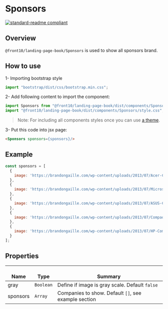 # Sponsors

[![standard-readme compliant](https://img.shields.io/badge/standard--readme-OK-green.svg?style=flat-square)](https://github.com/RichardLitt/standard-readme)

## Overview

`@front10/landing-page-book/Sponsors` is used to show all sponsors brand.

## How to use
1- Importing bootstrap style

```js
import "bootstrap/dist/css/bootstrap.min.css";
```
2- Add following content to import the component:

```js
import Sponsors from "@front10/landing-page-book/dist/components/Sponsors";
import "@front10/landing-page-book/dist/components/Sponsors/style.css";
```

> Note: For including all components styles once you can use [a theme](https://github.com/front10/landing-page-book/wiki/Theming).

3- Put this code into jsx page:

```html
<Sponsors sponsors={sponsors}/>
```

## Example

```js
const sponsors = [
  {
    image: 'https://brandongaille.com/wp-content/uploads/2013/07/Acer-Company-Logo.jpg'
  },
  {
    image: 'https://brandongaille.com/wp-content/uploads/2013/07/Microsoft-Company-Logo1.jpg'
  },
  {
    image: 'https://brandongaille.com/wp-content/uploads/2013/07/ASUS-Company-Logo.jpg'
  },
  {
    image: 'https://brandongaille.com/wp-content/uploads/2013/07/Compaq-Company-Logo.jpg'
  },
  {
    image: 'https://brandongaille.com/wp-content/uploads/2013/07/HP-Company-Logos.jpg'
  }
];
```

## Properties

| </br>Name | </br>Type | </br>Summary                                         |
| --------- | --------- | ---------------------------------------------------- |
| gray      | `Boolean` | Define if image is gray scale. Default `false`       |
| sponsors  | `Array`   | Companies to show. Default `[]`, see example section |
